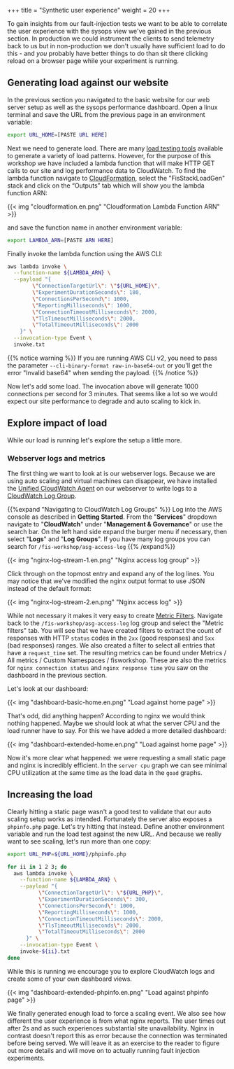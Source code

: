 +++
title = "Synthetic user experience"
weight = 20
+++

To gain insights from our fault-injection tests we want to be able to correlate the user experience with the sysops view we've gained in the previous section. In production we could instrument the clients to send telemetry back to us but in non-production we don't usually have sufficient load to do this - and _you_ probably have better things to do than sit there clicking reload on a browser page while your experiment is running.

## Generating load against our website

In the previous section you navigated to the basic website for our web server setup as well as the sysops performance dashboard. Open a linux terminal and save the URL from the previous page in an environment variable:

```bash
export URL_HOME=[PASTE URL HERE]
```

Next we need to generate load. There are many [load testing tools](https://en.wikipedia.org/wiki/Category:Load_testing_tools) available to generate a variety of load patterns. However, for the purpose of this workshop we have included a lambda function that will make HTTP GET calls to our site and log performance data to CloudWatch. To find the lambda function  navigate to [CloudFormation](https://console.aws.amazon.com/cloudformation/home), select the "FisStackLoadGen" stack and click on the “Outputs” tab which will show you the lambda function ARN:

{{< img "cloudformation.en.png" "Cloudformation Lambda Function ARN" >}}

and save the function name in another environment variable:

```bash
export LAMBDA_ARN=[PASTE ARN HERE]
```

Finally invoke the lambda function using the AWS CLI: 

```bash
aws lambda invoke \
  --function-name ${LAMBDA_ARN} \
  --payload "{
        \"ConnectionTargetUrl\": \"${URL_HOME}\", 
        \"ExperimentDurationSeconds\": 180,
        \"ConnectionsPerSecond\": 1000,
        \"ReportingMilliseconds\": 1000,
        \"ConnectionTimeoutMilliseconds\": 2000,
        \"TlsTimeoutMilliseconds\": 2000,
        \"TotalTimeoutMilliseconds\": 2000
    }" \
  --invocation-type Event \
  invoke.txt 
```

{{% notice warning %}}
If you are running AWS CLI v2, you need to pass the parameter `--cli-binary-format raw-in-base64-out` or you'll get the error "Invalid base64" when sending the payload.
{{% /notice %}}


Now let's add some load. The invocation above will generate 1000 connections per second for 3 minutes. That seems like a lot so we would expect our site performance to degrade and auto scaling to kick in. 

## Explore impact of load

While our load is running let's explore the setup a little more. 

### Webserver logs and metrics

The first thing we want to look at is our webserver logs. Because we are using auto scaling and virtual machines can disappear, we have installed the [Unified CloudWatch Agent](https://docs.aws.amazon.com/AmazonCloudWatch/latest/logs/UseCloudWatchUnifiedAgent.html) on our webserver to write logs to a [CloudWatch Log Group](https://console.aws.amazon.com/cloudwatch/home?#logsV2:log-groups/log-group/$252Ffis-workshop$252Fasg-access-log). 

{{%expand "Navigating to CloudWatch Log Groups" %}}
Log into the AWS console as described in **Getting Started**. From the "**Services**" dropdown navigate to "**CloudWatch**" under "**Management & Governance**" or use the search bar. On the left hand side expand the burger menu if necessary, then select "**Logs**" and "**Log Groups**". If you have many log groups you can search for `/fis-workshop/asg-access-log`
{{% /expand%}}

{{< img "nginx-log-stream-1.en.png" "Nginx access log group" >}}

Click through on the topmost entry and expand any of the log lines. You may notice that we've modified the nginx output format to use JSON instead of the default format:

{{< img "nginx-log-stream-2.en.png" "Nginx access log" >}}

While not necessary it makes it very easy to create [Metric Filters](https://docs.aws.amazon.com/AmazonCloudWatch/latest/logs/MonitoringPolicyExamples.html). Navigate back to the `/fis-workshop/asg-access-log` log group and select the "Metric filters" tab. You will see that we have created filters to extract the count of responses with HTTP `status` codes in the `2xx` (good responses) and `5xx` (bad responses) ranges. We also created a filter to select all entries that have a `request_time` set. The resulting metrics can be found under  Metrics / All metrics / Custom Namespaces / fisworkshop. These are also the metrics for `nginx connection status` and `nginx response time` you saw on the dashboard in the previous section.

Let's look at our dashboard:

{{< img "dashboard-basic-home.en.png" "Load against home page" >}}

That's odd, did anything happen? According to nginx we would think nothing happened. Maybe we should look at what the server CPU and the load runner have to say. For this we have added a more detailed dashboard:

{{< img "dashboard-extended-home.en.png" "Load against home page" >}}

Now it's more clear what happened: we were requesting a small static page and nginx is incredibly efficient. In the `server cpu` graph we can see minimal CPU utilization at the same time as the load data in the `goad` graphs. 

## Increasing the load

Clearly hitting a static page wasn't a good test to validate that our auto scaling setup works as intended. Fortunately the server also exposes a `phpinfo.php` page. Let's try hitting that instead. Define another environment variable and run the load test against the new URL. And because we really want to see scaling, let's run more than one copy:

```bash
export URL_PHP=${URL_HOME}/phpinfo.php

for ii in 1 2 3; do
  aws lambda invoke \
    --function-name ${LAMBDA_ARN} \
    --payload "{
          \"ConnectionTargetUrl\": \"${URL_PHP}\", 
          \"ExperimentDurationSeconds\": 300,
          \"ConnectionsPerSecond\": 1000,
          \"ReportingMilliseconds\": 1000,
          \"ConnectionTimeoutMilliseconds\": 2000,
          \"TlsTimeoutMilliseconds\": 2000,
          \"TotalTimeoutMilliseconds\": 2000
      }" \
    --invocation-type Event \
    invoke-${ii}.txt 
done
```

While this is running we encourage you to explore CloudWatch logs and create some of your own dashboard views.

{{< img "dashboard-extended-phpinfo.en.png" "Load against phpinfo page" >}}

We finally generated enough load to force a scaling event. We also see how different the user experience is from what nginx reports. The user times out after 2s and as such experiences substantial site unavailability. Nginx in contrast doesn't report this as error because the connection was terminated before being served. We will leave it as an exercise to the reader to figure out more details and will move on to actually running fault injection experiments.



